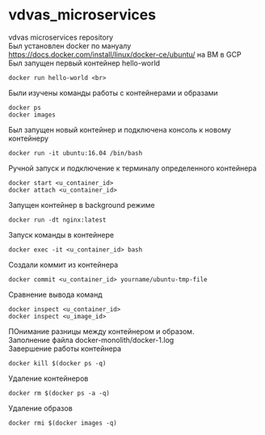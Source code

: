# vdvas_microservices
vdvas microservices repository<br>
Был установлен docker по мануалу https://docs.docker.com/install/linux/docker-ce/ubuntu/ на ВМ в GCP <br>
Был запущен первый контейнер hello-world <br>
```
docker run hello-world <br>
```
Были изучены команды работы с контейнерами и образами<br>
```
docker ps 
docker images
```
Был запущен новый контейнер и подключена консоль к новому контейнеру<br>
```
docker run -it ubuntu:16.04 /bin/bash 
```
Ручной запуск и подключение к терминалу определенного контейнера<br>
```
docker start <u_container_id>
docker attach <u_container_id>
```
Запущен контейнер в background режиме<br>
```
docker run -dt nginx:latest
```
Запуск команды в контейнере<br>
```
docker exec -it <u_container_id> bash
```
Создали коммит из контейнера<br>
```
docker commit <u_container_id> yourname/ubuntu-tmp-file 
```
Сравнение вывода команд<br>
```
docker inspect <u_container_id>
docker inspect <u_image_id>
```
ПОнимание разницы между контейнером и образом.<br>
Заполнение файла docker-monolith/docker-1.log<br>
Завершение работы контейнера<br>
```
docker kill $(docker ps -q) 
```
Удаление контейнеров<br>
```
docker rm $(docker ps -a -q)
```
Удаление образов<br>
```
docker rmi $(docker images -q) 
```
